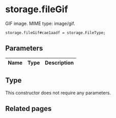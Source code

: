 # storage.fileGif
GIF image. MIME type: image/gif.

```
storage.fileGif#cae1aadf = storage.FileType;
```

## Parameters
| Name | Type | Description |
| ---- | :----: | ----------- |


## Type
This constructor does not require any parameters.

## Related pages
